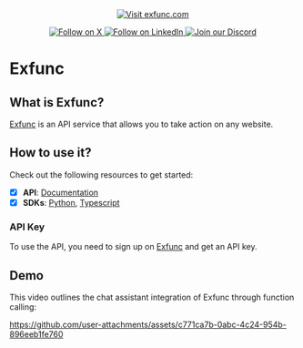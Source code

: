 <div align="center">
  <a href="https://exfunc.com">
    <img src="https://img.shields.io/badge/Visit-exfunc.com-white" alt="Visit exfunc.com">
  </a>
</div>
<div>
  <p align="center">
    <a href="https://x.com/exfunchq">
      <img src="https://img.shields.io/badge/Follow%20on%20X-000000?style=for-the-badge&logo=x&logoColor=white" alt="Follow on X" />
    </a>
    <a href="https://www.linkedin.com/company/exfunc">
      <img src="https://img.shields.io/badge/Follow%20on%20LinkedIn-0077B5?style=for-the-badge&logo=linkedin&logoColor=white" alt="Follow on LinkedIn" />
    </a>
    <a href="https://discord.com/invite/58CBc3Kd">
      <img src="https://img.shields.io/badge/Join%20our%20Discord-5865F2?style=for-the-badge&logo=discord&logoColor=white" alt="Join our Discord" />
    </a>
  </p>
</div>

# Exfunc

## What is Exfunc?

[Exfunc](https://exfunc.com) is an API service that allows you to take action on any website.

## How to use it?

Check out the following resources to get started:
- [x] **API**: [Documentation](https://app.exfunc.com/docs)
- [x] **SDKs**: [Python](https://github.com/carvedai/exfunc-py), [Typescript](https://github.com/carvedai/exfunc-js)

### API Key

To use the API, you need to sign up on [Exfunc](https://exfunc.com) and get an API key.

## Demo

This video outlines the chat assistant integration of Exfunc through function calling:

https://github.com/user-attachments/assets/c771ca7b-0abc-4c24-954b-896eeb1fe760
